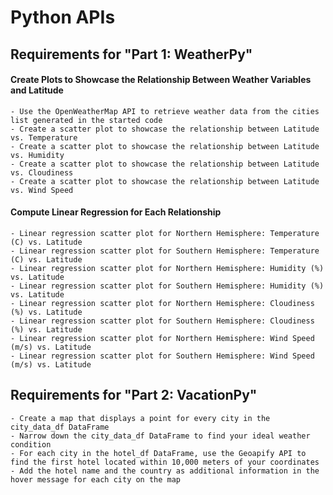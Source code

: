 # Python APIs

## Requirements for "Part 1: WeatherPy"

#### Create Plots to Showcase the Relationship Between Weather Variables and Latitude 

    - Use the OpenWeatherMap API to retrieve weather data from the cities list generated in the started code
    - Create a scatter plot to showcase the relationship between Latitude vs. Temperature
    - Create a scatter plot to showcase the relationship between Latitude vs. Humidity
    - Create a scatter plot to showcase the relationship between Latitude vs. Cloudiness
    - Create a scatter plot to showcase the relationship between Latitude vs. Wind Speed

#### Compute Linear Regression for Each Relationship

    - Linear regression scatter plot for Northern Hemisphere: Temperature (C) vs. Latitude
    - Linear regression scatter plot for Southern Hemisphere: Temperature (C) vs. Latitude
    - Linear regression scatter plot for Northern Hemisphere: Humidity (%) vs. Latitude
    - Linear regression scatter plot for Southern Hemisphere: Humidity (%) vs. Latitude 
    - Linear regression scatter plot for Northern Hemisphere: Cloudiness (%) vs. Latitude
    - Linear regression scatter plot for Southern Hemisphere: Cloudiness (%) vs. Latitude
    - Linear regression scatter plot for Northern Hemisphere: Wind Speed (m/s) vs. Latitude
    - Linear regression scatter plot for Southern Hemisphere: Wind Speed (m/s) vs. Latitude

## Requirements for "Part 2: VacationPy"

    - Create a map that displays a point for every city in the city_data_df DataFrame
    - Narrow down the city_data_df DataFrame to find your ideal weather condition
    - For each city in the hotel_df DataFrame, use the Geoapify API to find the first hotel located within 10,000 meters of your coordinates
    - Add the hotel name and the country as additional information in the hover message for each city on the map
    
